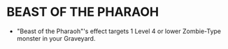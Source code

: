 
# BEAST OF THE PHARAOH

*   "Beast of the Pharaoh"'s effect targets 1 Level 4 or lower Zombie-Type monster in your Graveyard.

  